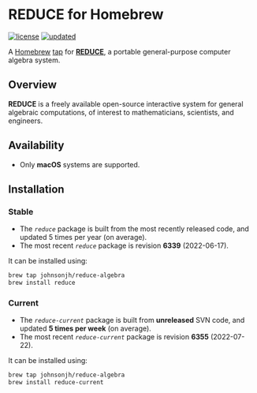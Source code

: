 <!-- vim: set ft=markdown ts=4 sw=4 tw=0 expandtab colorcolumn=80 :         -->
<!-- SPDX-License-Identifier: BSD-2-Clause                                  -->
<!--                                                                        -->
<!-- Copyright (c) 2022 Jeffrey H. Johnson <trnsz@pobox.com>                -->
<!--                                                                        -->
<!-- Redistribution and use in source and binary forms, with or without     -->
<!-- modification, are permitted provided that the following conditions are -->
<!-- met:                                                                   -->
<!--                                                                        -->
<!--   1. Redistributions of source code must retain the relevant copyright -->
<!--      notice, this list of conditions and the following disclaimer.     -->
<!--                                                                        -->
<!--   2. Redistributions in binary form must reproduce the relevant        -->
<!--      copyright notice, this list of conditions and the following       -->
<!--      disclaimer in the documentation and/or other materials provided   -->
<!--      with the distribution.                                            -->
<!--                                                                        -->
<!-- THIS SOFTWARE IS PROVIDED BY THE COPYRIGHT HOLDERS AND CONTRIBUTORS    -->
<!-- "AS IS" AND ANY EXPRESS OR IMPLIED WARRANTIES, INCLUDING, BUT NOT      -->
<!-- LIMITED TO, THE IMPLIED WARRANTIES OF MERCHANTABILITY AND FITNESS FOR  -->
<!-- A PARTICULAR PURPOSE ARE DISCLAIMED. IN NO EVENT SHALL THE COPYRIGHT   -->
<!-- OWNERS OR CONTRIBUTORS BE LIABLE FOR ANY DIRECT, INDIRECT, INCIDENTAL, -->
<!-- SPECIAL, EXEMPLARY, OR CONSEQUENTIAL DAMAGES (INCLUDING, BUT NOT       -->
<!-- LIMITED TO, PROCUREMENT OF SUBSTITUTE GOODS OR SERVICES; LOSS OF USE,  -->
<!-- DATA, OR PROFITS; OR BUSINESS INTERRUPTION) HOWEVER CAUSED AND ON ANY  -->
<!-- THEORY OF LIABILITY, WHETHER IN CONTRACT, STRICT LIABILITY, OR TORT    -->
<!-- (INCLUDING NEGLIGENCE OR OTHERWISE) ARISING IN ANY WAY OUT OF THE USE  -->
<!-- OF THIS SOFTWARE, EVEN IF ADVISED OF THE POSSIBILITY OF SUCH DAMAGE.   -->
<!--                                                                        -->
# REDUCE for Homebrew

[![license](https://img.shields.io/github/license/johnsonjh/homebrew-reduce-algebra.svg?color=blue)](/LICENSE)
[![updated](https://img.shields.io/github/last-commit/johnsonjh/homebrew-reduce-algebra.svg?color=blue&label=updated)](https://github.com/johnsonjh/homebrew-reduce-algebra/commits/master)

A [Homebrew](https://brew.sh/) [tap](https://docs.brew.sh/Taps) for
[**REDUCE**](https://reduce-algebra.sourceforge.io/), a portable
general-purpose computer algebra system.

## Overview

**REDUCE** is a freely available open-source interactive system for general
algebraic computations, of interest to mathematicians, scientists, and
engineers.

## Availability

* Only **macOS** systems are supported.

## Installation

### Stable

* The *`reduce`* package is built from the most recently released code, and
  updated 5 times per year (on average).
* The most recent *`reduce`* package is revision **6339** (2022-06-17).

It can be installed using:

```sh
brew tap johnsonjh/reduce-algebra
brew install reduce
```

### Current

* The *`reduce-current`* package is built from **unreleased** SVN code, and
  updated **5 times per week** (on average).
* The most recent *`reduce-current`* package is revision **6355** (2022-07-22).

It can be installed using:

```sh
brew tap johnsonjh/reduce-algebra
brew install reduce-current
```
